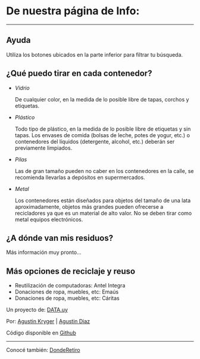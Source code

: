 # De nuestra página de Info:
***
## Ayuda
Utiliza los botones ubicados en la parte inferior para filtrar tu búsqueda.

## ¿Qué puedo tirar en cada contenedor?

* *Vidrio*

  De cualquier color, en la medida de lo posible libre de tapas, corchos y etiquetas.

* *Plástico*

  Todo tipo de plástico, en la medida de lo posible libre de etiquetas y sin tapas. Los envases de comida (bolsas de leche, potes de yogur, etc.) o contenedores del líquidos (detergente, alcohol, etc.) deberán ser previamente limpiados.

* *Pilas*

  Las de gran tamaño pueden no caber en los contenedores en la calle, se recomienda llevarlas a depósitos en supermercados.

* *Metal*

  Los contenedores están diseñados para objetos del tamaño de una lata aproximadamente, objetos más grandes pueden ofrecerse a recicladores ya que es un material de alto valor. No se deben tirar como metal equipos electrónicos.

## ¿A dónde van mis residuos?
Más información muy pronto...

## Más opciones de reciclaje y reuso
* Reutilización de computadoras: Antel Integra
* Donaciones de ropa, muebles, etc: Emaús
* Donaciones de ropa, muebles, etc: Cáritas

Un proyecto de: [DATA.uy](http://www.datauy.org/)

Por: [Agustin Kryger](https://twitter.com/agustinkry) | [Agustin Diaz](https://twitter.com/hiroagustin)

Código disponible en [Github](https://github.com/HiroAgustin/DondeReciclo "DondeReciclo")

***
Conocé también: [DondeRetiro](http://donderetiro.uy/)